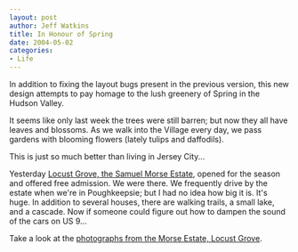 ```yaml
--- 
layout: post
author: Jeff Watkins
title: In Honour of Spring
date: 2004-05-02
categories: 
- Life
---
```


In addition to fixing the layout bugs present in the previous version, this new design attempts to pay homage to the lush greenery of Spring in the Hudson Valley.

It seems like only last week the trees were still barren; but now they all have leaves and blossoms. As we walk into the Village every day, we pass gardens with blooming flowers (lately tulips and daffodils).

This is just so much better than living in Jersey City...

Yesterday <a href="http://www.morsehistoricsite.org/index.html">Locust Grove, the Samuel Morse Estate</a>, opened for the season and offered free admission. We were there. We frequently drive by the estate when we're in Poughkeepsie; but I had no idea how big it is. It's huge. In addition to several houses, there are walking trails, a small lake, and a cascade. Now if someone could figure out how to dampen the sound of the cars on US 9...

Take a look at the <a href="/the-morse-estate">photographs from the Morse Estate, Locust Grove</a>.
